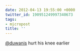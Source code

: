 ```yaml
---
date: 2012-04-13 19:55:00 +0000
twitter_id: 190951249997340673
tags:
- micropost
title: ''
---
```


[@duwanis](https://twitter.com/duwanis) hurt his knee earlier
